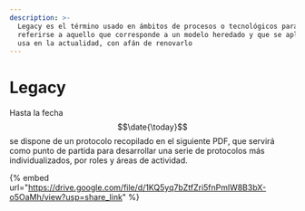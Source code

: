```yaml
---
description: >-
  Legacy es el término usado en ámbitos de procesos o tecnológicos para
  referirse a aquello que corresponde a un modelo heredado y que se aplica o se
  usa en la actualidad, con afán de renovarlo
---
```


# Legacy

Hasta la fecha $$\date{\today}$$ se dispone de un protocolo recopilado en el siguiente PDF, que servirá como punto de partida para desarrollar una serie de protocolos más individualizados, por roles y áreas de actividad.

{% embed url="https://drive.google.com/file/d/1KQ5yq7bZtfZri5fnPmlW8B3bX-o5OaMh/view?usp=share_link" %}




